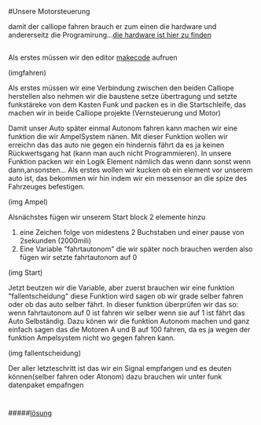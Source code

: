 #Unsere Motorsteuerung

damit der calliope fahren brauch er zum einen die hardware und andererseitz 
die Programirung...[die hardware ist hier zu finden](https://github.com/Mcccake/calliope-car/blob/master/Hardware.md)

##
Als erstes müssen wir den editor [makecode](https://makecode.calliope.cc) aufruen 

 (imgfahren)
 
 Als erstes  müssen wir eine Verbindung zwischen den beiden Calliope herstellen also nehmen wir die 
  baustene setze übertragung und setzte funkstäreke von dem Kasten Funk und packen 
  es in die Startschleife, das machen wir in beide Calliope projekte (Vernsteuerung und Motor)

Damit unser Auto später einmal Autonom fahren kann machen wir eine funktion die wir 
AmpelSystem nänen.  Mit dieser Funktion wollen wir erreichn das das auto nie gegen ein hindernis fährt 
da es ja keinen Rückwertsgang hat (kann man auch nicht Programmieren). 
In unsere Funktion packen wir ein Logik Element nämlich das wenn dann sonst wenn dann,ansonsten...
Als erstes wollen wir kucken ob ein element vor unserem auto ist, das bekommen wir hin indem wir ein 
messensor an die spize des Fahrzeuges befestigen.

(img Ampel)

Alsnächstes fügen wir unserem Start block 2 elemente hinzu 
1. eine Zeichen folge von midestens 2 Buchstaben und einer pause von 2sekunden (2000mili)
1. Eine Variable "fahrtautonom" die wir später noch brauchen werden also fügen wir setzte fahrtautonom auf 0

(img Start)

Jetzt beutzen wir die Variable, aber zuerst brauchen wir eine funktion "fallentscheidung" diese Funktion wird sagen ob 
wir grade selber fahren oder ob das auto selber fährt. In dieser funktion überprüfen wir das so: wenn fahrtautonom auf 
0 ist fahren wir selber wenn sie auf 1 ist fährt das Auto Selbständig. Dazu könen wir die funktion Autonom machen und 
ganz einfach sagen das die Motoren A und B auf 100 fahren, da es ja wegen der funktion Ampelsystem nicht wo gegen fahren
kann.

(img fallentscheidung)

Der aller letzteschritt ist das wir ein Signal empfangen und es deuten können(selber fahren oder Atonom)
dazu brauchen wir unter funk datenpaket empafngen 

#
#####[lösung](https://github.com/Mcccake/calliope-car/blob/master/loesung.md)
